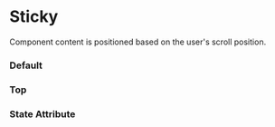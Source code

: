 # Sticky
Component content is positioned based on the user's scroll position.

<Playground />

<Usage />

<Api />

<Examples />

### Default
<Example value="default" />

### Top
<Example value="top" />

### State Attribute
<Example value="state-attribute" />
